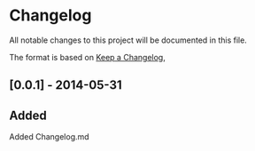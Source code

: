 # Changelog
All notable changes to this project will be documented in this file.

The format is based on [Keep a Changelog](https://keepachangelog.com/en/1.1.0/),

## [0.0.1] - 2014-05-31
## Added
 Added Changelog.md
